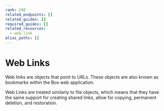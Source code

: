 ```yaml
---
rank: 290
related_endpoints: []
related_guides: []
required_guides: []
related_resources:
  - web-link
alias_paths: []
---
```


# Web Links

Web links are objects that point to URLs. These objects are also known as
bookmarks within the Box web application.

Web Links are treated similarly to file objects, which means that they have the
same support for creating shared links, allow for copying, permanent deletion,
and restoration.
